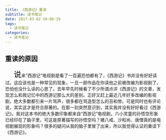 ```yaml
---
title: 《西游记》重读
subtitle: 读书笔记
date: 2017-03-02 10:08:29
tags:
  - 读书笔记
categories:
  - 读书笔记
---
```

## 重读的原因  
&emsp;&emsp;<font color=black size=5 face="黑体">说</font>来“西游记”电视剧是看了一百遍恐怕都有了，《西游记》书并没有好好读过。这应该也是一种常见的现象，一旦一部作品在你读他之前被改编为影视剧了，恐怕也没什么读的心思了。去年早先时候看了不少所谓点评《西游记》的文章，发现怎么和我记忆中的西游记那么大的差别。正好又赶上最近几年好多改编的影视剧，绝大多数都引来一片骂声，很多都在骂造型怎么的丑和惨。可是同时也有评论说，其实这才是符合原著的。在那一刻突然意识到，其实我并没有好好看过《西游记》。我对这本书的绝大多数印象都来自“西游记”电视剧，六小灵童的孙悟空形象已经印在了脑子里，可这是原著描写的孙悟空吗？猪八戒、沙和尚、唐僧真的是电视剧展现的形象吗？很多的疑问从我的脑子里冒了出来，所以我觉得认证的重读下《西游记》。

